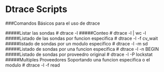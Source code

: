 Dtrace Scripts
==============

###Comandos Básicos para el uso de dtrace

#####Listar las sondas
    # dtrace -l
#####Conteo
    # dtrace -l | wc -l
#####Listado de las sondas por funcion especifica
    # dtrace -l -f cv_wait
#####listado de sondas por un modulo especifico
    # dtrace -l -m sd
#####Listado de sondas por una funcion especifica
    # dtrace -l -n BEGIN
#####Listado de sondas por proveedro original
    # dtrace -l -P lockstat
#####Multiples Proveedores Soportando una funcion especifica o el modulo
    # dtrace -l -f read
